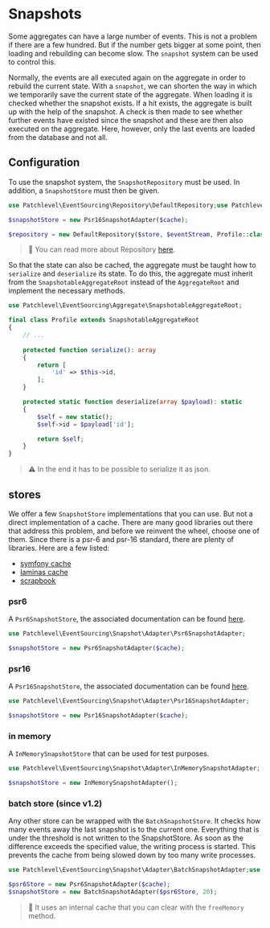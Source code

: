 # Snapshots

Some aggregates can have a large number of events. 
This is not a problem if there are a few hundred. 
But if the number gets bigger at some point, then loading and rebuilding can become slow. 
The `snapshot` system can be used to control this.

Normally, the events are all executed again on the aggregate in order to rebuild the current state. 
With a `snapshot`, we can shorten the way in which we temporarily save the current state of the aggregate.
When loading it is checked whether the snapshot exists. 
If a hit exists, the aggregate is built up with the help of the snapshot. 
A check is then made to see whether further events have existed since the snapshot 
and these are then also executed on the aggregate. 
Here, however, only the last events are loaded from the database and not all.

## Configuration

To use the snapshot system, the `SnapshotRepository` must be used. 
In addition, a `SnapshotStore` must then be given.

```php
use Patchlevel\EventSourcing\Repository\DefaultRepository;use Patchlevel\EventSourcing\Snapshot\Adapter\Psr16SnapshotAdapter;

$snapshotStore = new Psr16SnapshotAdapter($cache);

$repository = new DefaultRepository($store, $eventStream, Profile::class, $snapshotStore);
```

> :book: You can read more about Repository [here](./repository.md).

So that the state can also be cached, the aggregate must be taught how to `serialize` and `deserialize` its state.
To do this, the aggregate must inherit from the `SnapshotableAggregateRoot`
instead of the `AggregateRoot` and implement the necessary methods.

```php
use Patchlevel\EventSourcing\Aggregate\SnapshotableAggregateRoot;

final class Profile extends SnapshotableAggregateRoot
{
    // ...
    
    protected function serialize(): array
    {
        return [
            'id' => $this->id,
        ];
    }

    protected static function deserialize(array $payload): static
    {
        $self = new static();
        $self->id = $payload['id'];

        return $self;
    }
}
```

> :warning: In the end it has to be possible to serialize it as json.

## stores

We offer a few `SnapshotStore` implementations that you can use.
But not a direct implementation of a cache. 
There are many good libraries out there that address this problem, 
and before we reinvent the wheel, choose one of them. 
Since there is a psr-6 and psr-16 standard, there are plenty of libraries. 
Here are a few listed:

* [symfony cache](https://symfony.com/doc/current/components/cache.html)
* [laminas cache](https://docs.laminas.dev/laminas-cache/)
* [scrapbook](https://www.scrapbook.cash/)

### psr6

A `Psr6SnapshotStore`, the associated documentation can be found [here](https://www.php-fig.org/psr/psr-6/).

```php
use Patchlevel\EventSourcing\Snapshot\Adapter\Psr6SnapshotAdapter;

$snapshotStore = new Psr6SnapshotAdapter($cache);
```

### psr16

A `Psr16SnapshotStore`, the associated documentation can be found [here](https://www.php-fig.org/psr/psr-16/).

```php
use Patchlevel\EventSourcing\Snapshot\Adapter\Psr16SnapshotAdapter;

$snapshotStore = new Psr16SnapshotAdapter($cache);
```

### in memory

A `InMemorySnapshotStore` that can be used for test purposes.

```php
use Patchlevel\EventSourcing\Snapshot\Adapter\InMemorySnapshotAdapter;

$snapshotStore = new InMemorySnapshotAdapter();
```

### batch store (since v1.2)

Any other store can be wrapped with the `BatchSnapshotStore`. 
It checks how many events away the last snapshot is to the current one. 
Everything that is under the threshold is not written to the SnapshotStore. 
As soon as the difference exceeds the specified value, the writing process is started.
This prevents the cache from being slowed down by too many write processes.

```php
use Patchlevel\EventSourcing\Snapshot\Adapter\BatchSnapshotAdapter;use Patchlevel\EventSourcing\Snapshot\Adapter\Psr6SnapshotAdapter;

$psr6Store = new Psr6SnapshotAdapter($cache);
$snapshotStore = new BatchSnapshotAdapter($psr6Store, 20);
```

> :book: It uses an internal cache that you can clear with the `freeMemory` method.